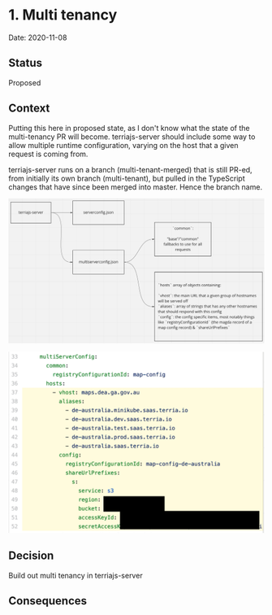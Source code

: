 # 1. Multi tenancy

Date: 2020-11-08

## Status

Proposed

## Context

Putting this here in proposed state, as I don't know what the state of the
multi-tenancy PR will become. terriajs-server should include some way to allow
multiple runtime configuration, varying on the host that a given request is
coming from.

terriajs-server runs on a branch (multi-tenant-merged) that is still PR-ed, from
initially its own branch (multi-tenant), but pulled in the TypeScript changes
that have since been merged into master. Hence the branch name.

![](./multiserverconfig-flow.png)

![](./multiserverconfig-example.png)

## Decision

Build out multi tenancy in terriajs-server

## Consequences

